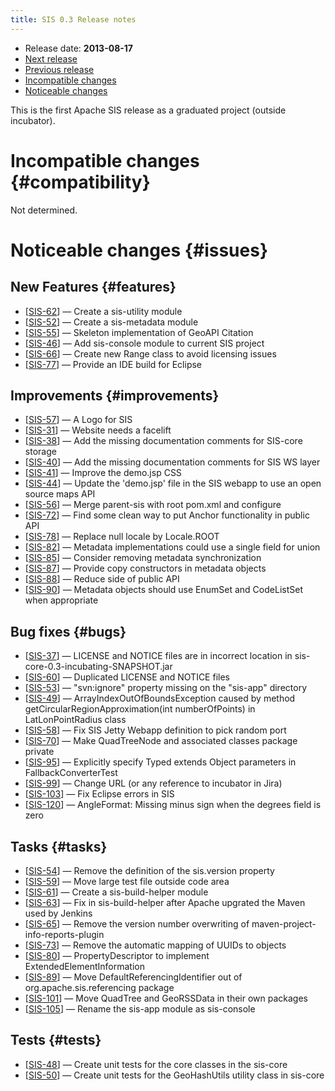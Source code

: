 ```yaml
---
title: SIS 0.3 Release notes
---
```


* Release date: **2013-08-17**
* [Next release](0.4.html)
* [Previous release](0.2.html)
* [Incompatible changes](#compatibility)
* [Noticeable changes](#issues)

This is the first Apache SIS release as a graduated project (outside incubator).

# Incompatible changes    {#compatibility}
Not determined.

# Noticeable changes    {#issues}

## New Features    {#features}
* [[SIS-62](http://issues.apache.org/jira/browse/SIS-62)] — Create a sis-utility module
* [[SIS-52](http://issues.apache.org/jira/browse/SIS-52)] — Create a sis-metadata module
* [[SIS-55](http://issues.apache.org/jira/browse/SIS-55)] — Skeleton implementation of GeoAPI Citation
* [[SIS-46](http://issues.apache.org/jira/browse/SIS-46)] — Add sis-console module to current SIS project
* [[SIS-66](http://issues.apache.org/jira/browse/SIS-66)] — Create new Range class to avoid licensing issues
* [[SIS-77](http://issues.apache.org/jira/browse/SIS-77)] — Provide an IDE build for Eclipse

## Improvements    {#improvements}
* [[SIS-57](http://issues.apache.org/jira/browse/SIS-57)] — A Logo for SIS
* [[SIS-31](http://issues.apache.org/jira/browse/SIS-31)] — Website needs a facelift
* [[SIS-38](http://issues.apache.org/jira/browse/SIS-38)] — Add the missing documentation comments for SIS-core storage
* [[SIS-40](http://issues.apache.org/jira/browse/SIS-40)] — Add the missing documentation comments for SIS WS layer
* [[SIS-41](http://issues.apache.org/jira/browse/SIS-41)] — Improve the demo.jsp CSS
* [[SIS-44](http://issues.apache.org/jira/browse/SIS-44)] — Update the 'demo.jsp' file in the SIS webapp to use an open source maps API
* [[SIS-56](http://issues.apache.org/jira/browse/SIS-56)] — Merge parent-sis with root pom.xml and configure
* [[SIS-72](http://issues.apache.org/jira/browse/SIS-72)] — Find some clean way to put Anchor functionality in public API
* [[SIS-78](http://issues.apache.org/jira/browse/SIS-78)] — Replace null locale by Locale.ROOT
* [[SIS-82](http://issues.apache.org/jira/browse/SIS-82)] — Metadata implementations could use a single field for union
* [[SIS-85](http://issues.apache.org/jira/browse/SIS-85)] — Consider removing metadata synchronization
* [[SIS-87](http://issues.apache.org/jira/browse/SIS-87)] — Provide copy constructors in metadata objects
* [[SIS-88](http://issues.apache.org/jira/browse/SIS-88)] — Reduce side of public API
* [[SIS-90](http://issues.apache.org/jira/browse/SIS-90)] — Metadata objects should use EnumSet and CodeListSet when appropriate

## Bug fixes    {#bugs}
* [[SIS-37](http://issues.apache.org/jira/browse/SIS-37)] — LICENSE and NOTICE files are in incorrect location in sis-core-0.3-incubating-SNAPSHOT.jar
* [[SIS-60](http://issues.apache.org/jira/browse/SIS-60)] — Duplicated LICENSE and NOTICE files
* [[SIS-53](http://issues.apache.org/jira/browse/SIS-53)] — "svn:ignore" property missing on the "sis-app" directory
* [[SIS-49](http://issues.apache.org/jira/browse/SIS-49)] — ArrayIndexOutOfBoundsException caused by method getCircularRegionApproximation(int numberOfPoints) in LatLonPointRadius class
* [[SIS-58](http://issues.apache.org/jira/browse/SIS-58)] — Fix SIS Jetty Webapp definition to pick random port
* [[SIS-70](http://issues.apache.org/jira/browse/SIS-70)] — Make QuadTreeNode and associated classes package private
* [[SIS-95](http://issues.apache.org/jira/browse/SIS-95)] — Explicitly specify Typed extends Object parameters in FallbackConverterTest
* [[SIS-99](http://issues.apache.org/jira/browse/SIS-99)] — Change URL (or any reference to incubator in Jira)
* [[SIS-103](http://issues.apache.org/jira/browse/SIS-103)] — Fix Eclipse errors in SIS
* [[SIS-120](http://issues.apache.org/jira/browse/SIS-120)] — AngleFormat: Missing minus sign when the degrees field is zero

## Tasks    {#tasks}
* [[SIS-54](http://issues.apache.org/jira/browse/SIS-54)] — Remove the definition of the sis.version property
* [[SIS-59](http://issues.apache.org/jira/browse/SIS-59)] — Move large test file outside code area
* [[SIS-61](http://issues.apache.org/jira/browse/SIS-61)] — Create a sis-build-helper module
* [[SIS-63](http://issues.apache.org/jira/browse/SIS-63)] — Fix <prerequisites> in sis-build-helper after Apache upgrated the Maven used by Jenkins
* [[SIS-65](http://issues.apache.org/jira/browse/SIS-65)] — Remove the version number overwriting of maven-project-info-reports-plugin
* [[SIS-73](http://issues.apache.org/jira/browse/SIS-73)] — Remove the automatic mapping of UUIDs to objects
* [[SIS-80](http://issues.apache.org/jira/browse/SIS-80)] — PropertyDescriptor to implement ExtendedElementInformation
* [[SIS-89](http://issues.apache.org/jira/browse/SIS-89)] — Move DefaultReferencingIdentifier out of org.apache.sis.referencing package
* [[SIS-101](http://issues.apache.org/jira/browse/SIS-101)] — Move QuadTree and GeoRSSData in their own packages
* [[SIS-105](http://issues.apache.org/jira/browse/SIS-105)] — Rename the sis-app module as sis-console

## Tests    {#tests}
* [[SIS-48](http://issues.apache.org/jira/browse/SIS-48)] — Create unit tests for the core classes in the sis-core
* [[SIS-50](http://issues.apache.org/jira/browse/SIS-50)] — Create unit tests for the GeoHashUtils utility class in sis-core
